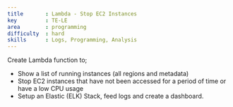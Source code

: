 ```yaml
---
title       : Lambda - Stop EC2 Instances
key         : TE-LE
area        : programming
difficulty  : hard
skills      : Logs, Programming, Analysis
---
```


Create Lambda function to;

- Show a list of running instances (all regions and metadata)
- Stop EC2 instances that have not been accessed for a period of time or have a low CPU usage
- Setup an Elastic (ELK) Stack, feed logs and create a dashboard.